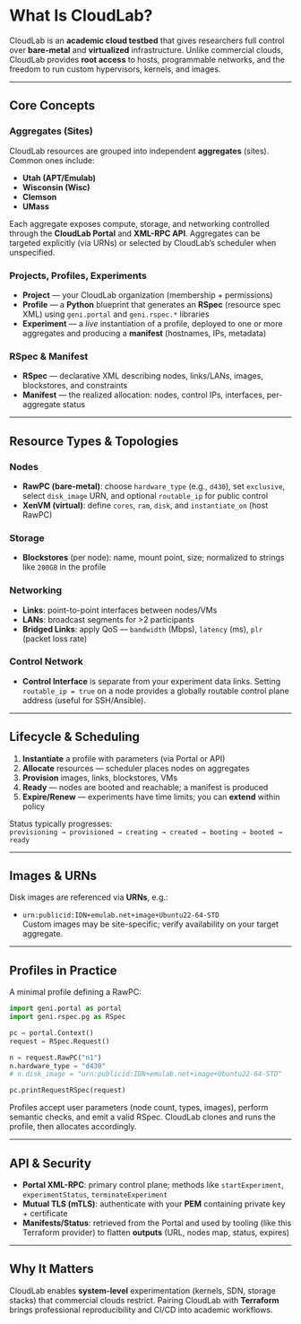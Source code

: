 # What Is CloudLab?

CloudLab is an **academic cloud testbed** that gives researchers full control over **bare-metal** and **virtualized** infrastructure. Unlike commercial clouds, CloudLab provides **root access** to hosts, programmable networks, and the freedom to run custom hypervisors, kernels, and images.

---

## Core Concepts

### Aggregates (Sites)
CloudLab resources are grouped into independent **aggregates** (sites). Common ones include:

- **Utah (APT/Emulab)** 
- **Wisconsin (Wisc)** 
- **Clemson** 
- **UMass** 

Each aggregate exposes compute, storage, and networking controlled through the **CloudLab Portal** and **XML-RPC API**. Aggregates can be targeted explicitly (via URNs) or selected by CloudLab’s scheduler when unspecified.

### Projects, Profiles, Experiments
- **Project** — your CloudLab organization (membership + permissions)  
- **Profile** — a **Python** blueprint that generates an **RSpec** (resource spec XML) using `geni.portal` and `geni.rspec.*` libraries  
- **Experiment** — a *live* instantiation of a profile, deployed to one or more aggregates and producing a **manifest** (hostnames, IPs, metadata)

### RSpec & Manifest
- **RSpec** — declarative XML describing nodes, links/LANs, images, blockstores, and constraints  
- **Manifest** — the realized allocation: nodes, control IPs, interfaces, per-aggregate status

---

## Resource Types & Topologies

### Nodes
- **RawPC (bare-metal)**: choose `hardware_type` (e.g., `d430`), set `exclusive`, select `disk_image` URN, and optional `routable_ip` for public control  
- **XenVM (virtual)**: define `cores`, `ram`, `disk`, and `instantiate_on` (host RawPC)

### Storage
- **Blockstores** (per node): name, mount point, size; normalized to strings like `200GB` in the profile

### Networking
- **Links**: point-to-point interfaces between nodes/VMs  
- **LANs**: broadcast segments for \>2 participants  
- **Bridged Links**: apply QoS — `bandwidth` (Mbps), `latency` (ms), `plr` (packet loss rate)

### Control Network
- **Control Interface** is separate from your experiment data links. Setting `routable_ip = true` on a node provides a globally routable control plane address (useful for SSH/Ansible).

---

## Lifecycle & Scheduling

1. **Instantiate** a profile with parameters (via Portal or API)  
2. **Allocate** resources — scheduler places nodes on aggregates  
3. **Provision** images, links, blockstores, VMs  
4. **Ready** — nodes are booted and reachable; a manifest is produced  
5. **Expire/Renew** — experiments have time limits; you can **extend** within policy

Status typically progresses:  
`provisioning → provisioned → creating → created → booting → booted → ready`

---

## Images & URNs

Disk images are referenced via **URNs**, e.g.:  
- `urn:publicid:IDN+emulab.net+image+Ubuntu22-64-STD`  
Custom images may be site-specific; verify availability on your target aggregate.

---

## Profiles in Practice

A minimal profile defining a RawPC:

```python
import geni.portal as portal
import geni.rspec.pg as RSpec

pc = portal.Context()
request = RSpec.Request()

n = request.RawPC("n1")
n.hardware_type = "d430"
# n.disk_image = "urn:publicid:IDN+emulab.net+image+Ubuntu22-64-STD"

pc.printRequestRSpec(request)
```

Profiles accept user parameters (node count, types, images), perform semantic checks, and emit a valid RSpec. CloudLab clones and runs the profile, then allocates accordingly.

---

## API & Security

- **Portal XML-RPC**: primary control plane; methods like `startExperiment`, `experimentStatus`, `terminateExperiment`  
- **Mutual TLS (mTLS)**: authenticate with your **PEM** containing private key + certificate  
- **Manifests/Status**: retrieved from the Portal and used by tooling (like this Terraform provider) to flatten **outputs** (URL, nodes map, status, expires)

---

## Why It Matters

CloudLab enables **system-level** experimentation (kernels, SDN, storage stacks) that commercial clouds restrict. Pairing CloudLab with **Terraform** brings professional reproducibility and CI/CD into academic workflows.
